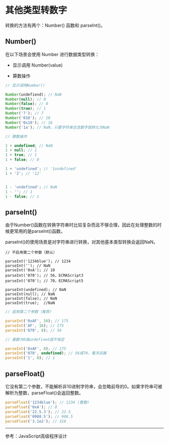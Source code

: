 # 其他类型转数字

转换的方法有两个：Number() 函数和 parseInt()。

## Number()

在以下场景会使用 Number 进行数据类型转换：

- 显示调用 Number(value)

- 算数操作

```js
// 显示调用Number()

Number(undefiend); // NaN
Number(null); // 0
Number(false); // 0
Number(true); // 1
Number('7'); // 7
Number('010'); // 10
Number('0x10'); // 16
Number('1a'); // NaN，只要字符串包含数字就转化为NaN
```

```js
// 算数操作

1 + undefined; // NaN
1 + null; // 1
1 + true; // 1
1 + false; // 0

1 + 'undefined'; // '1undefined'
1 + '2'; // '12'


1 - 'undefined'; // NaN
1 - ''; // 1
1 - false; // 1
```

## parseInt()

由于Number()函数在转换字符串时比较复杂而且不够合理，因此在处理整数的时候更常用的是parseInt()函数。

parseInt()的使用场景是对字符串进行转换，对其他基本类型转换会返回NaN。

```
// 不启用第二个参数（默认）

parseInt('1234blue'); // 1234
parseInt(''); // NaN
parseInt('0xA'); // 10
parseInt('070'); // 56，ECMAScript3
parseInt('070'); // 70，ECMAScript5

parseInt(undefined); // NaN
parseInt(null); // NaN
parseInt(false); // NaN
parseInt(true);  //NaN
```

```js
// 启用第二个参数（推荐）

parseInt('0xAF', 16); // 175
parseInt('AF', 16); // 175
parseInt('070', 8); // 56
```

```js
// 基数为0或undefined或不指定

parseInt('0xAF', 0); // 175
parseInt('070', undefined); // 56或70，看浏览器
parseInt('1', 0); // 1
```



## parseFloat()

它没有第二个参数，不能解析非10进制字符串，会忽略前导的0。如果字符串可被解析为整数，parseFloat()会返回整数。

```js
parseFloat('1234blue'); // 1234 (整数)
parseFloat('0xA'); // 0
parseFloat('22.5.3'); // 22.5
parseFloat('0908.5'); // 908.5
parseFloat('3.1e2'); // 310
```

---

参考：JavaScript高级程序设计